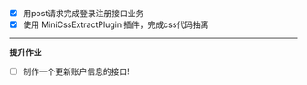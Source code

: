 - [x] 用post请求完成登录注册接口业务
- [x] 使用 MiniCssExtractPlugin 插件，完成css代码抽离

---

**提升作业**

- [ ] 制作一个更新账户信息的接口!

